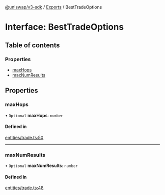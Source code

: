 [@uniswap/v3-sdk](../README.md) / [Exports](../modules.md) / BestTradeOptions

# Interface: BestTradeOptions

## Table of contents

### Properties

- [maxHops](BestTradeOptions.md#maxhops)
- [maxNumResults](BestTradeOptions.md#maxnumresults)

## Properties

### maxHops

• `Optional` **maxHops**: `number`

#### Defined in

[entities/trade.ts:50](https://github.com/Uniswap/v3-sdk/blob/08a7c05/src/entities/trade.ts#L50)

___

### maxNumResults

• `Optional` **maxNumResults**: `number`

#### Defined in

[entities/trade.ts:48](https://github.com/Uniswap/v3-sdk/blob/08a7c05/src/entities/trade.ts#L48)
